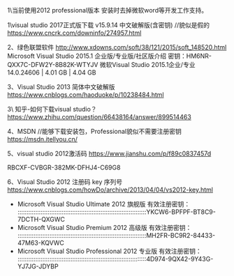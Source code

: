 1\当前使用2012 professional版本
安装时去掉微软word等开发工作支持。


1\visual studio 2017正式版下载 v15.9.14 中文破解版(含密钥)  //貌似是假的
https://www.cncrk.com/downinfo/274957.html

2、绿色联盟软件
http://www.xdowns.com/soft/38/121/2015/soft_148520.html
Microsoft Visual Studio 2015.1 企业版/专业版/社区版介绍
密钥：HM6NR-QXX7C-DFW2Y-8B82K-WTYJV
微软Visual Studio 2015.1企业/专业14.0.24606 | 4.01 GB | 4.04 GB

3、Visual Studio 2013 简体中文破解版
https://www.cnblogs.com/haoduoke/p/10238484.html

3\ 知乎-如何下载visual studio？
https://www.zhihu.com/question/66438164/answer/899514463

4、MSDN  //能够下载安装包，Professional貌似不需要注册密钥
https://msdn.itellyou.cn/

5、visual studio 2012激活码
https://www.jianshu.com/p/f89c0837457d

RBCXF-CVBGR-382MK-DFHJ4-C69G8

6、Visual Studio 2012 注册码 key 序列号
https://www.cnblogs.com/howDo/archive/2013/04/04/vs2012-key.html
- Microsoft Visual Studio Ultimate 2012 旗舰版 有效注册密钥：
:::::::::::::::::::::::::::::::::::::::::::::::::::::::::::::::::::::::::YKCW6-BPFPF-BT8C9-7DCTH-QXGWC
- Microsoft Visual Studio Premium 2012 高级版 有效注册密钥：
:::::::::::::::::::::::::::::::::::::::::::::::::::::::::::::::::::::::::MH2FR-BC9R2-84433-47M63-KQVWC
- Microsoft Visual Studio Professional 2012 专业版 有效注册密钥：
:::::::::::::::::::::::::::::::::::::::::::::::::::::::::::::::::::::::::4D974-9QX42-9Y43G-YJ7JG-JDYBP